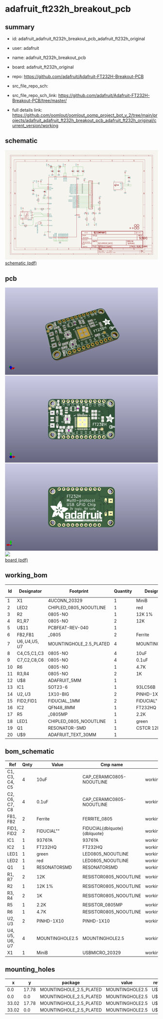 # adafruit_ft232h_breakout_pcb
 
## summary 
* id: adafruit_adafruit_ft232h_breakout_pcb_adafruit_ft232h_original
* user: adafruit
* name: adafruit_ft232h_breakout_pcb
* board: adafruit_ft232h_original
* repo: https://github.com/adafruit/Adafruit-FT232H-Breakout-PCB



* src_file_repo_sch: 
* src_file_repo_sch_link: https://github.com/adafruit/Adafruit-FT232H-Breakout-PCB/tree/master/
* full details link: https://github.com/oomlout/oomlout_oomp_project_bot_v_2/tree/main/projects/adafruit_adafruit_ft232h_breakout_pcb_adafruit_ft232h_original/current_version/working  

## schematic  
![](working_schematic_600.png)  
[schematic (pdf)](working_schematic.pdf) 






















## pcb  
![](working_3d_600.png) 
![](working_3d_front_600.png)  
![](working_3d_back_600.png)  
![](working_600.png)  
[board (pdf)](working.pdf)  

## working_bom
| Id | Designator | Footprint | Quantity | Designation | Supplier and ref |  | None | 
| --- | --- | --- | --- | --- | --- | --- | --- | 
| 1 | X1 | 4UCONN_20329 | 1 | MiniB |  |  | [''] | 
| 2 | LED2 | CHIPLED_0805_NOOUTLINE | 1 | red |  |  | [''] | 
| 3 | R2 | 0805-NO | 1 | 12K 1% |  |  | [''] | 
| 4 | R1,R7 | 0805-NO | 2 | 12K |  |  | [''] | 
| 5 | U$11 | PCBFEAT-REV-040 | 1 |  |  |  | [''] | 
| 6 | FB2,FB1 | _0805 | 2 | Ferrite |  |  | [''] | 
| 7 | U$6,U$4,U$5,U$7 | MOUNTINGHOLE_2.5_PLATED | 4 | MOUNTINGHOLE2.5 |  |  | [''] | 
| 8 | C4,C5,C1,C3 | 0805-NO | 4 | 10uF |  |  | [''] | 
| 9 | C7,C2,C8,C6 | 0805-NO | 4 | 0.1uF |  |  | [''] | 
| 10 | R6 | 0805-NO | 1 | 4.7K |  |  | [''] | 
| 11 | R3,R4 | 0805-NO | 2 | 1K |  |  | [''] | 
| 12 | U$8 | ADAFRUIT_5MM | 1 |  |  |  | [''] | 
| 13 | IC1 | SOT23-6 | 1 | 93LC56B |  |  | [''] | 
| 14 | U$2,U$3 | 1X10-BIG | 2 | PINHD-1X10 |  |  | [''] | 
| 15 | FID2,FID1 | FIDUCIAL_1MM | 2 | FIDUCIAL" |  |  | [''] | 
| 16 | IC2 | QFN48_8MM | 1 | FT232HQ |  |  | [''] | 
| 17 | R5 | _0805MP | 1 | 2.2K |  |  | [''] | 
| 18 | LED1 | CHIPLED_0805_NOOUTLINE | 1 | green |  |  | [''] | 
| 19 | Q1 | RESONATOR-SMD | 1 | CSTCR 12MHz |  |  | [''] | 
| 20 | U$9 | ADAFRUIT_TEXT_30MM | 1 |  |  |  | [''] | 


## bom_schematic
| Ref | Qnty | Value | Cmp name | Footprint | Description | Vendor | DNP | 
| --- | --- | --- | --- | --- | --- | --- | --- | 
| C1, C3, C4, C5 | 4 | 10uF | CAP_CERAMIC0805-NOOUTLINE | working:0805-NO |  |  |  | 
| C2, C6, C7, C8 | 4 | 0.1uF | CAP_CERAMIC0805-NOOUTLINE | working:0805-NO |  |  |  | 
| FB1, FB2 | 2 | Ferrite | FERRITE_0805 | working:_0805 |  |  |  | 
| FID1, FID2 | 2 | FIDUCIAL"" | FIDUCIAL{dblquote}{dblquote} | working:FIDUCIAL_1MM |  |  |  | 
| IC1 | 1 | 9376?A | 9376?A | working:SOT23-6 |  |  |  | 
| IC2 | 1 | FT232HQ | FT232HQ | working:QFN48_8MM |  |  |  | 
| LED1 | 1 | green | LED0805_NOOUTLINE | working:CHIPLED_0805_NOOUTLINE |  |  |  | 
| LED2 | 1 | red | LED0805_NOOUTLINE | working:CHIPLED_0805_NOOUTLINE |  |  |  | 
| Q1 | 1 | RESONATORSMD | RESONATORSMD | working:RESONATOR-SMD |  |  |  | 
| R1, R7 | 2 | 12K | RESISTOR0805_NOOUTLINE | working:0805-NO |  |  |  | 
| R2 | 1 | 12K 1% | RESISTOR0805_NOOUTLINE | working:0805-NO |  |  |  | 
| R3, R4 | 2 | 1K | RESISTOR0805_NOOUTLINE | working:0805-NO |  |  |  | 
| R5 | 1 | 2.2K | RESISTOR_0805MP | working:_0805MP |  |  |  | 
| R6 | 1 | 4.7K | RESISTOR0805_NOOUTLINE | working:0805-NO |  |  |  | 
| U$2, U$3 | 2 | PINHD-1X10 | PINHD-1X10 | working:1X10-BIG |  |  |  | 
| U$4, U$5, U$6, U$7 | 4 | MOUNTINGHOLE2.5 | MOUNTINGHOLE2.5 | working:MOUNTINGHOLE_2.5_PLATED |  |  |  | 
| X1 | 1 | MiniB | USBMICRO_20329 | working:4UCONN_20329 |  |  |  | 


## mounting_holes
| x | y | package | value | ref | size | 
| --- | --- | --- | --- | --- | --- | 
| 0.0 | 17.78 | MOUNTINGHOLE_2.5_PLATED | MOUNTINGHOLE2.5 | U$4 | m3 | 
| 0.0 | 0.0 | MOUNTINGHOLE_2.5_PLATED | MOUNTINGHOLE2.5 | U$5 | m3 | 
| 33.02 | 17.78 | MOUNTINGHOLE_2.5_PLATED | MOUNTINGHOLE2.5 | U$6 | m3 | 
| 33.02 | 0.0 | MOUNTINGHOLE_2.5_PLATED | MOUNTINGHOLE2.5 | U$7 | m3 | 


